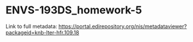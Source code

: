 # ENVS-193DS_homework-5

Link to full metadata: https://portal.edirepository.org/nis/metadataviewer?packageid=knb-lter-hfr.109.18 
